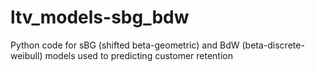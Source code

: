 # ltv_models-sbg_bdw
Python code for sBG (shifted beta-geometric) and BdW (beta-discrete-weibull) models used to predicting customer retention
